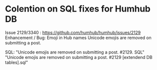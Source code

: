 # Colention on SQL fixes for Humhub DB

Issue 2129/3340 : https://github.com/humhub/humhub/issues/2129
Enhancement / Bug: Emoji in Hub names
Unicode emojis are removed on submitting a post.

SQL: "Unicode emojis are removed on submitting a post. #2129. SQL"
"Unicode emojis are removed on submitting a post. #2129  [extendend DB tables].sql"


